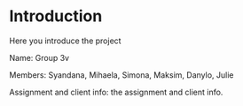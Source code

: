 # Introduction
Here you introduce the project

Name:
Group 3v

Members:
Syandana, Mihaela, Simona, Maksim, Danylo, Julie

Assignment and client info:
the assignment and client info.